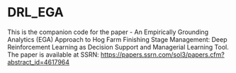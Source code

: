 # DRL_EGA
This is the companion code for the paper - An Empirically Grounding Analytics (EGA) Approach to Hog Farm Finishing Stage Management: Deep Reinforcement Learning as Decision Support and Managerial Learning Tool.
The paper is available at SSRN: https://papers.ssrn.com/sol3/papers.cfm?abstract_id=4617964
